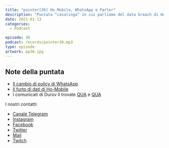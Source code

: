 ```yaml
---
title: "pointer[36] Ho Mobile, WhatsApp e Parler"
description: "Puntata “casalinga” in cui parliamo del data breach di Ho mobile, dei problemi di Parler e della nuova privacy policy di WhatsApp."
date: 2021-01-13
categories:
  - Podcast

episode: 36
podcast: records/pointer36.mp3
type: episode
artwork: pp36.jpg
---
```



## Note della puntata
<!-- wp:list -->
<ul><li><a href="https://www.macrumors.com/2021/01/06/whatsapp-privacy-policy-data-sharing-facebook/">Il cambio di policy di WhatsApp</a></li><li><a href="https://www.tariffando.it/ho-mobile-conferma-sottratti-illegalmente-alcuni-dati-di-parte-della-base-clienti/">Il furto di dati di Ho-Mobile</a></li><li>I comunicati di Durov li trovate <a href="https://t.me/durov/146">QUA</a> e <a href="https://t.me/durov/145">QUA</a></li></ul>
<!-- /wp:list -->

I nostri contatti:

- [Canale Telegram](https://t.me/PointerPodcast)
- [Instagram](https://www.instagram.com/pointerpodcast/)
- [Facebook](https://www.facebook.com/pointerPodcast/)
- [Twitter](https://twitter.com/PointerPodcast)
- [Mail](info@pointerpodcast.it)
- [Twitch](https://www.twitch.tv/pointerpodcast)

